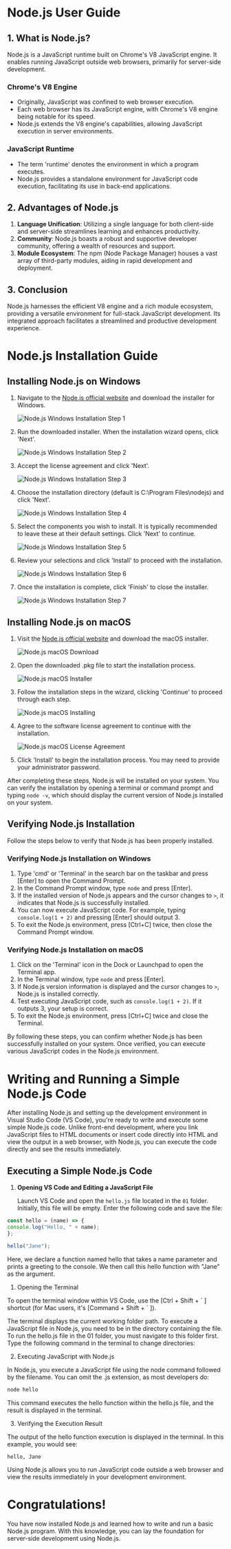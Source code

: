 # Node.js User Guide

## 1. What is Node.js?

Node.js is a JavaScript runtime built on Chrome's V8 JavaScript engine. It enables running JavaScript outside web browsers, primarily for server-side development.

### Chrome's V8 Engine

- Originally, JavaScript was confined to web browser execution.
- Each web browser has its JavaScript engine, with Chrome's V8 engine being notable for its speed.
- Node.js extends the V8 engine's capabilities, allowing JavaScript execution in server environments.

### JavaScript Runtime

- The term 'runtime' denotes the environment in which a program executes.
- Node.js provides a standalone environment for JavaScript code execution, facilitating its use in back-end applications.

## 2. Advantages of Node.js

1. **Language Unification**: Utilizing a single language for both client-side and server-side streamlines learning and enhances productivity.
2. **Community**: Node.js boasts a robust and supportive developer community, offering a wealth of resources and support.
3. **Module Ecosystem**: The npm (Node Package Manager) houses a vast array of third-party modules, aiding in rapid development and deployment.

## 3. Conclusion

Node.js harnesses the efficient V8 engine and a rich module ecosystem, providing a versatile environment for full-stack JavaScript development. Its integrated approach facilitates a streamlined and productive development experience.

# Node.js Installation Guide

## Installing Node.js on Windows

1. Navigate to the [Node.js official website](https://nodejs.org/en) and download the installer for Windows.

    ![Node.js Windows Installation Step 1](./Assets/images/jin_node_installation1.png)

2. Run the downloaded installer. When the installation wizard opens, click 'Next'.

    ![Node.js Windows Installation Step 2](./Assets/images/jin_node_installation2.png)

3. Accept the license agreement and click 'Next'.

    ![Node.js Windows Installation Step 3](./Assets/images/jin_node_installation3.png)

4. Choose the installation directory (default is C:\Program Files\nodejs) and click 'Next'.

    ![Node.js Windows Installation Step 4](./Assets/images/jin_node_installation4.png)

5. Select the components you wish to install. It is typically recommended to leave these at their default settings. Click 'Next' to continue.

    ![Node.js Windows Installation Step 5](./Assets/images/jin_node_installation5.png)

6. Review your selections and click 'Install' to proceed with the installation.

    ![Node.js Windows Installation Step 6](./Assets/images/jin_node_installation6.png)

7. Once the installation is complete, click 'Finish' to close the installer.

    ![Node.js Windows Installation Step 7](./Assets/images/jin_node_installation7.png)

## Installing Node.js on macOS

1. Visit the [Node.js official website](https://nodejs.org/en) and download the macOS installer.

    ![Node.js macOS Download](./Assets/images/nodejs_install_mac.png)

2. Open the downloaded .pkg file to start the installation process.

    ![Node.js macOS Installer](./Assets/images/nodejs_package_mac.png)

3. Follow the installation steps in the wizard, clicking 'Continue' to proceed through each step.

    ![Node.js macOS Installing](./Assets/images/nodejs_keep_install_mac.png)

4. Agree to the software license agreement to continue with the installation.

    ![Node.js macOS License Agreement](./Assets/images/nodejs_agree_mac.png)

5. Click 'Install' to begin the installation process. You may need to provide your administrator password.

After completing these steps, Node.js will be installed on your system. You can verify the installation by opening a terminal or command prompt and typing `node -v`, which should display the current version of Node.js installed on your system.

## Verifying Node.js Installation

Follow the steps below to verify that Node.js has been properly installed.

### Verifying Node.js Installation on Windows

1. Type 'cmd' or 'Terminal' in the search bar on the taskbar and press [Enter] to open the Command Prompt.
2. In the Command Prompt window, type `node` and press [Enter].
3. If the installed version of Node.js appears and the cursor changes to `>`, it indicates that Node.js is successfully installed.
4. You can now execute JavaScript code. For example, typing `console.log(1 + 2)` and pressing [Enter] should output 3.
5. To exit the Node.js environment, press [Ctrl+C] twice, then close the Command Prompt window.

### Verifying Node.js Installation on macOS

1. Click on the 'Terminal' icon in the Dock or Launchpad to open the Terminal app.
2. In the Terminal window, type `node` and press [Enter].
3. If Node.js version information is displayed and the cursor changes to `>`, Node.js is installed correctly.
4. Test executing JavaScript code, such as `console.log(1 + 2)`. If it outputs 3, your setup is correct.
5. To exit the Node.js environment, press [Ctrl+C] twice and close the Terminal.

By following these steps, you can confirm whether Node.js has been successfully installed on your system. Once verified, you can execute various JavaScript codes in the Node.js environment.

# Writing and Running a Simple Node.js Code

After installing Node.js and setting up the development environment in Visual Studio Code (VS Code), you're ready to write and execute some simple Node.js code. Unlike front-end development, where you link JavaScript files to HTML documents or insert code directly into HTML and view the output in a web browser, with Node.js, you can execute the code directly and see the results immediately.

## Executing a Simple Node.js Code

1. **Opening VS Code and Editing a JavaScript File**

   Launch VS Code and open the `hello.js` file located in the `01` folder. Initially, this file will be empty. Enter the following code and save the file:

```javascript
const hello = (name) => {
console.log("Hello, " + name);
};

hello("Jane");
```


Here, we declare a function named hello that takes a name parameter and prints a greeting to the console. We then call this hello function with "Jane" as the argument.

1. Opening the Terminal

To open the terminal window within VS Code, use the \[Ctrl + Shift + \` \] shortcut (for Mac users, it's \[Command + Shift + \` \]).

The terminal displays the current working folder path. To execute a JavaScript file in Node.js, you need to be in the directory containing the file. To run the hello.js file in the 01 folder, you must navigate to this folder first. Type the following command in the terminal to change directories:

2. Executing JavaScript with Node.js

In Node.js, you execute a JavaScript file using the node command followed by the filename. You can omit the .js extension, as most developers do:

```bash
node hello
```

This command executes the hello function within the hello.js file, and the result is displayed in the terminal.

3. Verifying the Execution Result

The output of the hello function execution is displayed in the terminal. In this example, you would see:

```
hello, Jane
```

Using Node.js allows you to run JavaScript code outside a web browser and view the results immediately in your development environment.


# Congratulations!
You have now installed Node.js and learned how to write and run a basic Node.js program. With this knowledge, you can lay the foundation for server-side development using Node.js.
